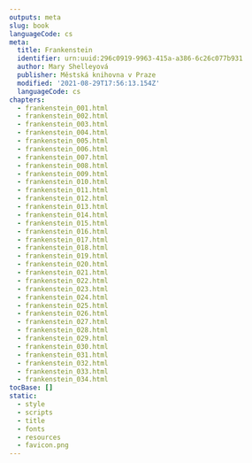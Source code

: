 ```yaml
---
outputs: meta
slug: book
languageCode: cs
meta:
  title: Frankenstein
  identifier: urn:uuid:296c0919-9963-415a-a386-6c26c077b931
  author: Mary Shelleyová
  publisher: Městská knihovna v Praze
  modified: '2021-08-29T17:56:13.154Z'
  languageCode: cs
chapters:
  - frankenstein_001.html
  - frankenstein_002.html
  - frankenstein_003.html
  - frankenstein_004.html
  - frankenstein_005.html
  - frankenstein_006.html
  - frankenstein_007.html
  - frankenstein_008.html
  - frankenstein_009.html
  - frankenstein_010.html
  - frankenstein_011.html
  - frankenstein_012.html
  - frankenstein_013.html
  - frankenstein_014.html
  - frankenstein_015.html
  - frankenstein_016.html
  - frankenstein_017.html
  - frankenstein_018.html
  - frankenstein_019.html
  - frankenstein_020.html
  - frankenstein_021.html
  - frankenstein_022.html
  - frankenstein_023.html
  - frankenstein_024.html
  - frankenstein_025.html
  - frankenstein_026.html
  - frankenstein_027.html
  - frankenstein_028.html
  - frankenstein_029.html
  - frankenstein_030.html
  - frankenstein_031.html
  - frankenstein_032.html
  - frankenstein_033.html
  - frankenstein_034.html
tocBase: []
static:
  - style
  - scripts
  - title
  - fonts
  - resources
  - favicon.png
---
```


